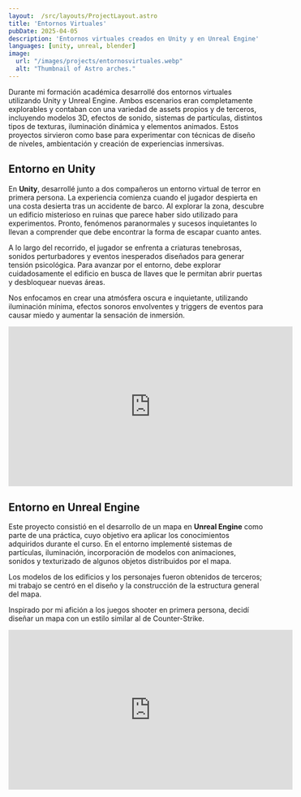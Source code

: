 ```yaml
---
layout:  /src/layouts/ProjectLayout.astro
title: 'Entornos Virtuales'
pubDate: 2025-04-05
description: 'Entornos virtuales creados en Unity y en Unreal Engine'
languages: [unity, unreal, blender]
image:
  url: "/images/projects/entornosvirtuales.webp"
  alt: "Thumbnail of Astro arches."
--- 
```


Durante mi formación académica desarrollé dos entornos virtuales utilizando Unity y Unreal Engine. Ambos escenarios eran completamente explorables y contaban con una variedad de assets propios y de terceros, incluyendo modelos 3D, efectos de sonido, sistemas de partículas, distintos tipos de texturas, iluminación dinámica y elementos animados. Estos proyectos sirvieron como base para experimentar con técnicas de diseño de niveles, ambientación y creación de experiencias inmersivas.

## Entorno en Unity

En **Unity**, desarrollé junto a dos compañeros un entorno virtual de terror en primera persona. La experiencia comienza cuando el jugador despierta en una costa desierta tras un accidente de barco. Al explorar la zona, descubre un edificio misterioso en ruinas que parece haber sido utilizado para experimentos. Pronto, fenómenos paranormales y sucesos inquietantes lo llevan a comprender que debe encontrar la forma de escapar cuanto antes.

A lo largo del recorrido, el jugador se enfrenta a criaturas tenebrosas, sonidos perturbadores y eventos inesperados diseñados para generar tensión psicológica. Para avanzar por el entorno, debe explorar cuidadosamente el edificio en busca de llaves que le permitan abrir puertas y desbloquear nuevas áreas.

Nos enfocamos en crear una atmósfera oscura e inquietante, utilizando iluminación mínima, efectos sonoros envolventes y triggers de eventos para causar miedo y aumentar la sensación de inmersión.

<iframe class="w-full rounded-2xl overflow-hidden aspect-video h-auto" width="560" height="315" src="https://www.youtube.com/embed/W8_7t4m-TVU?si=2t9PVs2WAkuvx5ku" frameborder="0" allow="accelerometer; autoplay; encrypted-media; gyroscope; picture-in-picture" allowfullscreen></iframe>
<br>

## Entorno en Unreal Engine

Este proyecto consistió en el desarrollo de un mapa en **Unreal Engine** como parte de una práctica, cuyo objetivo era aplicar los conocimientos adquiridos durante el curso. En el entorno implementé sistemas de partículas, iluminación, incorporación de modelos con animaciones, sonidos y texturizado de algunos objetos distribuidos por el mapa.

Los modelos de los edificios y los personajes fueron obtenidos de terceros; mi trabajo se centró en el diseño y la construcción de la estructura general del mapa.

Inspirado por mi afición a los juegos shooter en primera persona, decidí diseñar un mapa con un estilo similar al de Counter-Strike.

<iframe class="w-full rounded-2xl overflow-hidden aspect-video h-auto" width="560" height="315" src="https://www.youtube.com/embed/LZAHu8bgYkU?si=bokztIEsPUMP8i2Z" frameborder="0" allow="accelerometer; autoplay; encrypted-media; gyroscope; picture-in-picture" allowfullscreen></iframe>
<br>